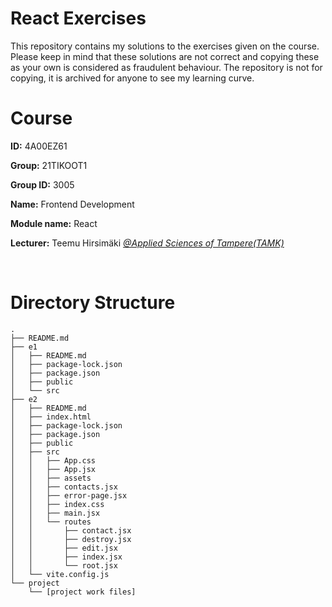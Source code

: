 # React Exercises

This repository contains my solutions to the exercises given on the course. Please keep in mind that these solutions are not correct and copying these as your own is considered as fraudulent behaviour. The repository is not for copying, it is archived for anyone to see my learning curve.
<br>

# Course

**ID:** 4A00EZ61

**Group:** 21TIKOOT1

**Group ID:** 3005

**Name:** Frontend Development

**Module name:** React

**Lecturer:** Teemu Hirsimäki *[@Applied Sciences of Tampere(TAMK)](https://www.tuni.fi/en/about-us/tamk)*


<br>

# Directory Structure

```
.
├── README.md
├── e1
│   ├── README.md
│   ├── package-lock.json
│   ├── package.json
│   ├── public
│   └── src
├── e2
│   ├── README.md
│   ├── index.html
│   ├── package-lock.json
│   ├── package.json
│   ├── public
│   ├── src
│   │   ├── App.css
│   │   ├── App.jsx
│   │   ├── assets
│   │   ├── contacts.jsx
│   │   ├── error-page.jsx
│   │   ├── index.css
│   │   ├── main.jsx
│   │   └── routes
│   │       ├── contact.jsx
│   │       ├── destroy.jsx
│   │       ├── edit.jsx
│   │       ├── index.jsx
│   │       └── root.jsx
│   └── vite.config.js
└── project
    └── [project work files]
```